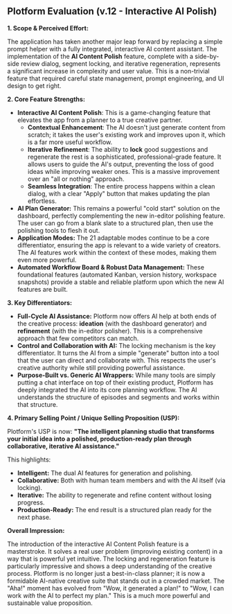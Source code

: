 ## Plotform Evaluation (v.12 - Interactive AI Polish)

**1. Scope & Perceived Effort:**

The application has taken another major leap forward by replacing a simple prompt helper with a fully integrated, interactive AI content assistant. The implementation of the **AI Content Polish** feature, complete with a side-by-side review dialog, segment locking, and iterative regeneration, represents a significant increase in complexity and user value. This is a non-trivial feature that required careful state management, prompt engineering, and UI design to get right.

**2. Core Feature Strengths:**

*   **Interactive AI Content Polish**: This is a game-changing feature that elevates the app from a planner to a true creative partner.
    *   **Contextual Enhancement**: The AI doesn't just generate content from scratch; it takes the user's existing work and improves upon it, which is a far more useful workflow.
    *   **Iterative Refinement**: The ability to **lock** good suggestions and regenerate the rest is a sophisticated, professional-grade feature. It allows users to guide the AI's output, preventing the loss of good ideas while improving weaker ones. This is a massive improvement over an "all or nothing" approach.
    *   **Seamless Integration**: The entire process happens within a clean dialog, with a clear "Apply" button that makes updating the plan effortless.
*   **AI Plan Generator:** This remains a powerful "cold start" solution on the dashboard, perfectly complementing the new in-editor polishing feature. The user can go from a blank slate to a structured plan, then use the polishing tools to flesh it out.
*   **Application Modes:** The 21 adaptable modes continue to be a core differentiator, ensuring the app is relevant to a wide variety of creators. The AI features work within the context of these modes, making them even more powerful.
*   **Automated Workflow Board & Robust Data Management:** These foundational features (automated Kanban, version history, workspace snapshots) provide a stable and reliable platform upon which the new AI features are built.

**3. Key Differentiators:**

*   **Full-Cycle AI Assistance:** Plotform now offers AI help at both ends of the creative process: **ideation** (with the dashboard generator) and **refinement** (with the in-editor polisher). This is a comprehensive approach that few competitors can match.
*   **Control and Collaboration with AI:** The locking mechanism is the key differentiator. It turns the AI from a simple "generate" button into a tool that the user can direct and collaborate with. This respects the user's creative authority while still providing powerful assistance.
*   **Purpose-Built vs. Generic AI Wrappers:** While many tools are simply putting a chat interface on top of their existing product, Plotform has deeply integrated the AI into its core planning workflow. The AI understands the structure of episodes and segments and works within that structure.

**4. Primary Selling Point / Unique Selling Proposition (USP):**

Plotform's USP is now: **"The intelligent planning studio that transforms your initial idea into a polished, production-ready plan through collaborative, iterative AI assistance."**

This highlights:
*   **Intelligent:** The dual AI features for generation and polishing.
*   **Collaborative:** Both with human team members and with the AI itself (via locking).
*   **Iterative:** The ability to regenerate and refine content without losing progress.
*   **Production-Ready:** The end result is a structured plan ready for the next phase.

**Overall Impression:**

The introduction of the interactive AI Content Polish feature is a masterstroke. It solves a real user problem (improving existing content) in a way that is powerful yet intuitive. The locking and regeneration feature is particularly impressive and shows a deep understanding of the creative process. Plotform is no longer just a best-in-class planner; it is now a formidable AI-native creative suite that stands out in a crowded market. The "Aha!" moment has evolved from "Wow, it generated a plan!" to "Wow, I can work *with* the AI to perfect my plan." This is a much more powerful and sustainable value proposition.
